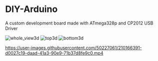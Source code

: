 # DIY-Arduino
 A custom development board made with ATmega328p and CP2012 USB Driver

![whole_view3d](https://user-images.githubusercontent.com/50227061/210168733-aad51a99-3763-4556-91c9-0faa1979d3cf.png)
![top3d](https://user-images.githubusercontent.com/50227061/210168746-a9deab4e-861b-4843-83dc-d0aee43a0a2b.png)
![bottom3d](https://user-images.githubusercontent.com/50227061/210168750-17eb6fb7-d4f6-4548-a93b-77554a1b05c0.png)

https://user-images.githubusercontent.com/50227061/210166391-d0027c19-daad-41a3-90e9-71b37d8fe9c0.mp4


